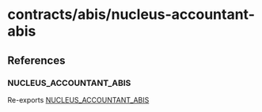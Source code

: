 # contracts/abis/nucleus-accountant-abis

## References

### NUCLEUS\_ACCOUNTANT\_ABIS

Re-exports [NUCLEUS_ACCOUNTANT_ABIS](nucleus-accountant-abis.md#nucleus_accountant_abis)

